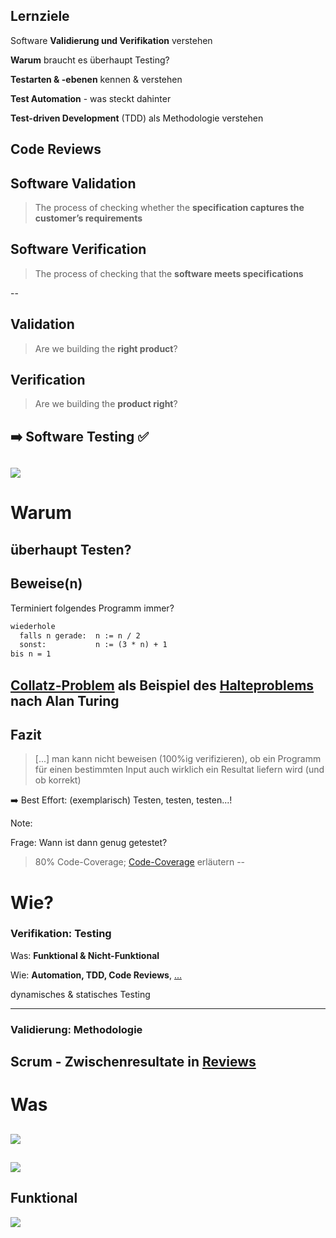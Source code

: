 ## Lernziele

Software **Validierung und Verifikation** verstehen

**Warum** braucht es überhaupt Testing?

**Testarten & -ebenen** kennen & verstehen

**Test Automation** - was steckt dahinter

**Test-driven Development** (TDD) als Methodologie verstehen

Code **Reviews**
--
## Software Validation

> The process of checking whether the **specification captures the customer’s
requirements**

## Software Verification

> The process of checking that the **software meets specifications**

--
## Validation

> Are we building the **right product**?

## Verification

> Are we building the **product right**?

➡️ Software Testing ✅
--
[![](https://miro.medium.com/v2/resize:fit:1400/format:webp/1*oVJ7JhRx9n8mvVxwf06kWA.png)](https://medium.com/@thx2001r/the-project-cartoon-root-cause-5e82e404ec8a)
---
# Warum

überhaupt Testen?
--
## Beweise(n)

Terminiert folgendes Programm immer?
```md [|2,3]
wiederhole
  falls n gerade:  n := n / 2
  sonst:           n := (3 * n) + 1
bis n = 1
```
[Collatz-Problem](https://de.wikipedia.org/wiki/Collatz-Problem) als Beispiel des
[Halteproblems](https://de.wikipedia.org/wiki/Halteproblem#Illustration) nach Alan Turing
--
## Fazit

> [...] man kann nicht beweisen (100%ig verifizieren), ob ein Programm für einen bestimmten Input auch wirklich ein Resultat liefern wird (und ob korrekt)

➡️ Best Effort: (exemplarisch) Testen, testen, testen...!

Note:

Frage: Wann ist dann genug getestet?
> 80% Code-Coverage; [Code-Coverage](https://en.wikipedia.org/wiki/Code_coverage) erläutern
--
# Wie?

### Verifikation: Testing

Was: **Funktional & Nicht-Funktional**

Wie: **Automation, TDD, Code Reviews**, [...](https://github.com/fityanos/awesome-quality-assurance-roadmap#the-road-map)

dynamisches & statisches Testing

<hr>


### Validierung: Methodologie

Scrum - **Zwischenresultate in [Reviews](https://scaledagileframework.com/iteration-review/)**
--
# Was

![](https://i.stack.imgur.com/jRGTy.png)
--
[![](https://res.cloudinary.com/innoq/image/upload/v1/uploads-production/dmdkamp6t3wpkmr0fsm0y7cuvhl3)](https://www.innoq.com/de/articles/2023/02/iso-25010-shortcomings/)
--
## Funktional

[![](https://www.pcloudy.com/wp-content/uploads/2023/08/1-1.png)](https://martinfowler.com/bliki/TestPyramid.html)
